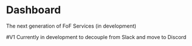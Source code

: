 # Dashboard
The next generation of FoF Services (in development)

#V1
 Currently in development to decouple from Slack and move to Discord
 

 